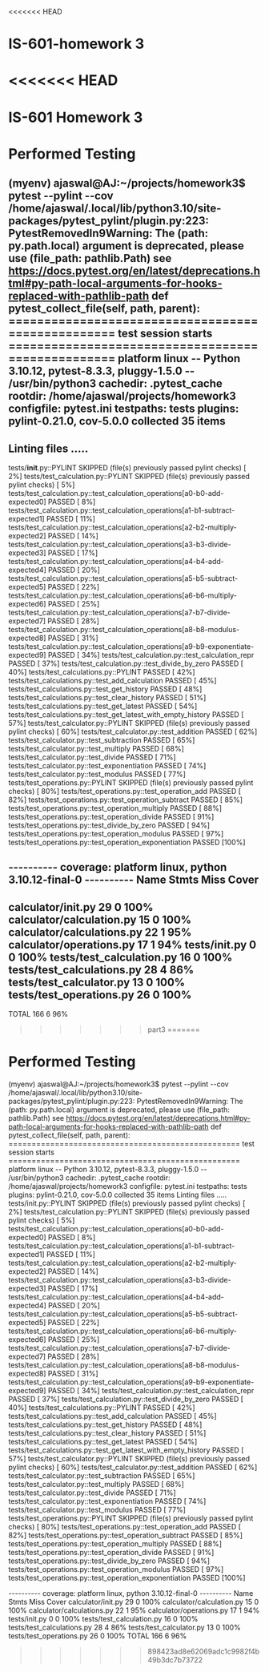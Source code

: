 <<<<<<< HEAD
# IS-601-homework 3
<<<<<<< HEAD
=======
# IS-601 Homework 3

# Performed Testing

(myenv) ajaswal@AJ:~/projects/homework3$ pytest --pylint --cov
/home/ajaswal/.local/lib/python3.10/site-packages/pytest_pylint/plugin.py:223: PytestRemovedIn9Warning: The (path: py.path.local) argument is deprecated, please use (file_path: pathlib.Path)
see https://docs.pytest.org/en/latest/deprecations.html#py-path-local-arguments-for-hooks-replaced-with-pathlib-path
  def pytest_collect_file(self, path, parent):
================================================== test session starts ==================================================
platform linux -- Python 3.10.12, pytest-8.3.3, pluggy-1.5.0 -- /usr/bin/python3
cachedir: .pytest_cache
rootdir: /home/ajaswal/projects/homework3
configfile: pytest.ini
testpaths: tests
plugins: pylint-0.21.0, cov-5.0.0
collected 35 items                                                                                                      
--------------------------------------------------------------------------------
Linting files
.....
--------------------------------------------------------------------------------

tests/__init__.py::PYLINT SKIPPED (file(s) previously passed pylint checks)                                       [  2%]
tests/test_calculation.py::PYLINT SKIPPED (file(s) previously passed pylint checks)                               [  5%]
tests/test_calculation.py::test_calculation_operations[a0-b0-add-expected0] PASSED                                [  8%]
tests/test_calculation.py::test_calculation_operations[a1-b1-subtract-expected1] PASSED                           [ 11%]
tests/test_calculation.py::test_calculation_operations[a2-b2-multiply-expected2] PASSED                           [ 14%]
tests/test_calculation.py::test_calculation_operations[a3-b3-divide-expected3] PASSED                             [ 17%]
tests/test_calculation.py::test_calculation_operations[a4-b4-add-expected4] PASSED                                [ 20%]
tests/test_calculation.py::test_calculation_operations[a5-b5-subtract-expected5] PASSED                           [ 22%]
tests/test_calculation.py::test_calculation_operations[a6-b6-multiply-expected6] PASSED                           [ 25%]
tests/test_calculation.py::test_calculation_operations[a7-b7-divide-expected7] PASSED                             [ 28%]
tests/test_calculation.py::test_calculation_operations[a8-b8-modulus-expected8] PASSED                            [ 31%]
tests/test_calculation.py::test_calculation_operations[a9-b9-exponentiate-expected9] PASSED                       [ 34%]
tests/test_calculation.py::test_calculation_repr PASSED                                                           [ 37%]
tests/test_calculation.py::test_divide_by_zero PASSED                                                             [ 40%]
tests/test_calculations.py::PYLINT PASSED                                                                         [ 42%]
tests/test_calculations.py::test_add_calculation PASSED                                                           [ 45%]
tests/test_calculations.py::test_get_history PASSED                                                               [ 48%]
tests/test_calculations.py::test_clear_history PASSED                                                             [ 51%]
tests/test_calculations.py::test_get_latest PASSED                                                                [ 54%]
tests/test_calculations.py::test_get_latest_with_empty_history PASSED                                             [ 57%]
tests/test_calculator.py::PYLINT SKIPPED (file(s) previously passed pylint checks)                                [ 60%]
tests/test_calculator.py::test_addition PASSED                                                                    [ 62%]
tests/test_calculator.py::test_subtraction PASSED                                                                 [ 65%]
tests/test_calculator.py::test_multiply PASSED                                                                    [ 68%]
tests/test_calculator.py::test_divide PASSED                                                                      [ 71%]
tests/test_calculator.py::test_exponentiation PASSED                                                              [ 74%]
tests/test_calculator.py::test_modulus PASSED                                                                     [ 77%]
tests/test_operations.py::PYLINT SKIPPED (file(s) previously passed pylint checks)                                [ 80%]
tests/test_operations.py::test_operation_add PASSED                                                               [ 82%]
tests/test_operations.py::test_operation_subtract PASSED                                                          [ 85%]
tests/test_operations.py::test_operation_multiply PASSED                                                          [ 88%]
tests/test_operations.py::test_operation_divide PASSED                                                            [ 91%]
tests/test_operations.py::test_divide_by_zero PASSED                                                              [ 94%]
tests/test_operations.py::test_operation_modulus PASSED                                                           [ 97%]
tests/test_operations.py::test_operation_exponentiation PASSED                                                    [100%]

---------- coverage: platform linux, python 3.10.12-final-0 ----------
Name                         Stmts   Miss  Cover
------------------------------------------------
calculator/__init__.py          29      0   100%
calculator/calculation.py       15      0   100%
calculator/calculations.py      22      1    95%
calculator/operations.py        17      1    94%
tests/__init__.py                0      0   100%
tests/test_calculation.py       16      0   100%
tests/test_calculations.py      28      4    86%
tests/test_calculator.py        13      0   100%
tests/test_operations.py        26      0   100%
------------------------------------------------
TOTAL                          166      6    96%
>>>>>>> part3
=======
# Performed Testing
(myenv) ajaswal@AJ:~/projects/homework3$ pytest --pylint --cov /home/ajaswal/.local/lib/python3.10/site-packages/pytest_pylint/plugin.py:223: PytestRemovedIn9Warning: The (path: py.path.local) argument is deprecated, please use (file_path: pathlib.Path) see https://docs.pytest.org/en/latest/deprecations.html#py-path-local-arguments-for-hooks-replaced-with-pathlib-path def pytest_collect_file(self, path, parent): ================================================== test session starts ================================================== platform linux -- Python 3.10.12, pytest-8.3.3, pluggy-1.5.0 -- /usr/bin/python3 cachedir: .pytest_cache rootdir: /home/ajaswal/projects/homework3 configfile: pytest.ini testpaths: tests plugins: pylint-0.21.0, cov-5.0.0 collected 35 items
Linting files .....
tests/init.py::PYLINT SKIPPED (file(s) previously passed pylint checks) [ 2%] tests/test_calculation.py::PYLINT SKIPPED (file(s) previously passed pylint checks) [ 5%] tests/test_calculation.py::test_calculation_operations[a0-b0-add-expected0] PASSED [ 8%] tests/test_calculation.py::test_calculation_operations[a1-b1-subtract-expected1] PASSED [ 11%] tests/test_calculation.py::test_calculation_operations[a2-b2-multiply-expected2] PASSED [ 14%] tests/test_calculation.py::test_calculation_operations[a3-b3-divide-expected3] PASSED [ 17%] tests/test_calculation.py::test_calculation_operations[a4-b4-add-expected4] PASSED [ 20%] tests/test_calculation.py::test_calculation_operations[a5-b5-subtract-expected5] PASSED [ 22%] tests/test_calculation.py::test_calculation_operations[a6-b6-multiply-expected6] PASSED [ 25%] tests/test_calculation.py::test_calculation_operations[a7-b7-divide-expected7] PASSED [ 28%] tests/test_calculation.py::test_calculation_operations[a8-b8-modulus-expected8] PASSED [ 31%] tests/test_calculation.py::test_calculation_operations[a9-b9-exponentiate-expected9] PASSED [ 34%] tests/test_calculation.py::test_calculation_repr PASSED [ 37%] tests/test_calculation.py::test_divide_by_zero PASSED [ 40%] tests/test_calculations.py::PYLINT PASSED [ 42%] tests/test_calculations.py::test_add_calculation PASSED [ 45%] tests/test_calculations.py::test_get_history PASSED [ 48%] tests/test_calculations.py::test_clear_history PASSED [ 51%] tests/test_calculations.py::test_get_latest PASSED [ 54%] tests/test_calculations.py::test_get_latest_with_empty_history PASSED [ 57%] tests/test_calculator.py::PYLINT SKIPPED (file(s) previously passed pylint checks) [ 60%] tests/test_calculator.py::test_addition PASSED [ 62%] tests/test_calculator.py::test_subtraction PASSED [ 65%] tests/test_calculator.py::test_multiply PASSED [ 68%] tests/test_calculator.py::test_divide PASSED [ 71%] tests/test_calculator.py::test_exponentiation PASSED [ 74%] tests/test_calculator.py::test_modulus PASSED [ 77%] tests/test_operations.py::PYLINT SKIPPED (file(s) previously passed pylint checks) [ 80%] tests/test_operations.py::test_operation_add PASSED [ 82%] tests/test_operations.py::test_operation_subtract PASSED [ 85%] tests/test_operations.py::test_operation_multiply PASSED [ 88%] tests/test_operations.py::test_operation_divide PASSED [ 91%] tests/test_operations.py::test_divide_by_zero PASSED [ 94%] tests/test_operations.py::test_operation_modulus PASSED [ 97%] tests/test_operations.py::test_operation_exponentiation PASSED [100%]

---------- coverage: platform linux, python 3.10.12-final-0 ---------- Name Stmts Miss Cover
calculator/init.py 29 0 100% calculator/calculation.py 15 0 100% calculator/calculations.py 22 1 95% calculator/operations.py 17 1 94% tests/init.py 0 0 100% tests/test_calculation.py 16 0 100% tests/test_calculations.py 28 4 86% tests/test_calculator.py 13 0 100% tests/test_operations.py 26 0 100%
TOTAL 166 6 96%
>>>>>>> 898423ad8e62069adc1c9982f4b49b3dc7b73722
